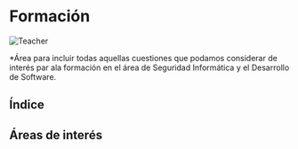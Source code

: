 # Formación

![Teacher](https://cdn.pixabay.com/photo/2017/02/09/16/59/student-2052868_960_720.jpg)

*Área para incluir todas aquellas cuestiones que podamos considerar de interés par ala formación en el área de Seguridad Informática y el Desarrollo de Software.

## Índice


## Áreas de interés 
